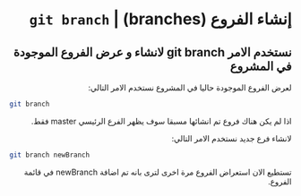 <div dir="rtl">

# إنشاء الفروع (branches) | `git branch`

## نستخدم الامر git branch لانشاء و عرض الفروع الموجودة في المشروع

لعرض الفروع الموجودة حاليا في المشروع نستخدم الامر التالي:

<div dir="ltr">

```bash
git branch
```

</div>

اذا لم يكن هناك فروع تم انشائها مسبقا سوف يظهر الفرع الرئيسي master فقط.

لانشاء فرع جديد نستخدم الامر التالي:

<div dir="ltr">

```bash
git branch newBranch
```

</div>

تستطيع الان استعراض الفروع مرة اخرى لترى بانه تم اضافة newBranch في قائمة الفروع.

</div>
